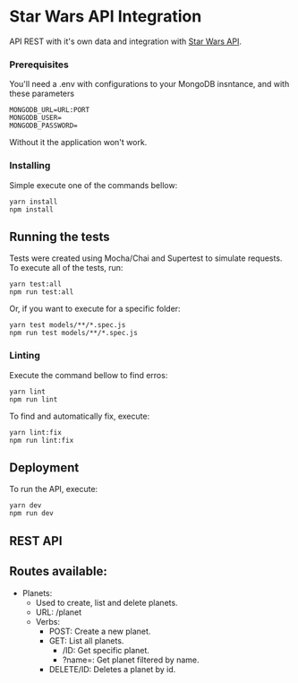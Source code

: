 # Star Wars API Integration

API REST with it's own data and integration with [Star Wars API](https://swapi.co).

### Prerequisites

You'll need a .env with configurations to your MongoDB insntance, and with these parameters

```
MONGODB_URL=URL:PORT
MONGODB_USER=
MONGODB_PASSWORD=
```

Without it the application won't work.

### Installing

Simple execute one of the commands bellow:

```
yarn install
npm install
```

## Running the tests

Tests were created using Mocha/Chai and Supertest to simulate requests.
To execute all of the tests, run:

```
yarn test:all
npm run test:all
```

Or, if you want to execute for a specific folder:

```
yarn test models/**/*.spec.js
npm run test models/**/*.spec.js
```

### Linting

Execute the command bellow to find erros:

```
yarn lint
npm run lint
```

To find and automatically fix, execute:

```
yarn lint:fix
npm run lint:fix
```

## Deployment

To run the API, execute:

```
yarn dev
npm run dev
```

## REST API

## Routes available:
- Planets: 
  - Used to create, list and delete planets.
  - URL: /planet
  - Verbs:
    - POST: Create a new planet.
    - GET: List all planets.
      - /ID: Get specific planet.
      - ?name=: Get planet filtered by name.
    - DELETE/ID: Deletes a planet by id.
